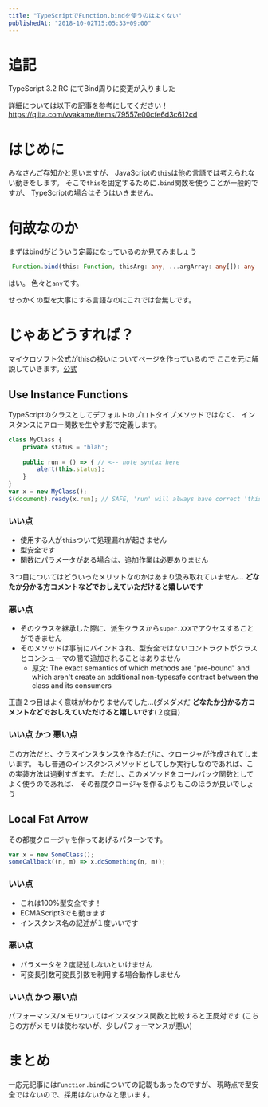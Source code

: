 ```yaml
---
title: "TypeScriptでFunction.bindを使うのはよくない"
publishedAt: "2018-10-02T15:05:33+09:00"
---
```



# 追記
TypeScript 3.2 RC にてBind周りに変更が入りました

詳細については以下の記事を参考にしてください！
https://qiita.com/vvakame/items/79557e00cfe6d3c612cd

# はじめに

みなさんご存知かと思いますが、
JavaScriptの`this`は他の言語では考えられない動きをします。
そこで`this`を固定するために`.bind`関数を使うことが一般的ですが、
TypeScriptの場合はそうはいきません。

# 何故なのか
まずはbindがどういう定義になっているのか見てみましょう

```typescript
 Function.bind(this: Function, thisArg: any, ...argArray: any[]): any
```

はい。
色々と`any`です。

せっかくの型を大事にする言語なのにこれでは台無しです。

# じゃあどうすれば？
マイクロソフト公式がthisの扱いについてページを作っているので
ここを元に解説していきます。[公式](https://github.com/Microsoft/TypeScript/wiki/'this'-in-TypeScript)

## Use Instance Functions

TypeScriptのクラスとしてデフォルトのプロトタイプメソッドではなく、
インスタンスにアロー関数を生やす形で定義します。

```typescript
class MyClass {
    private status = "blah";
    
    public run = () => { // <-- note syntax here
        alert(this.status);
    }
}
var x = new MyClass();
$(document).ready(x.run); // SAFE, 'run' will always have correct 'this'
```

### いい点
- 使用する人が`this`ついて処理漏れが起きません
- 型安全です
- 関数にパラメータがある場合は、追加作業は必要ありません

３つ目についてはどういったメリットなのかはあまり汲み取れていません…
**どなたか分かる方コメントなどでおしえていただけると嬉しいです**

### 悪い点
- そのクラスを継承した際に、派生クラスから`super.XXX`でアクセスすることができません
- そのメソッドは事前にバインドされ、型安全ではないコントラクトがクラスとコンシューマの間で追加されることはありません
    - 原文: The exact semantics of which methods are "pre-bound" and which aren't create an additional non-typesafe contract between the class and its consumers

正直２つ目はよく意味がわかりませんでした…(ダメダメだ
**どなたか分かる方コメントなどでおしえていただけると嬉しいです**(２度目)

### いい点 かつ 悪い点
この方法だと、クラスインスタンスを作るたびに、クロージャが作成されてしまいます。
もし普通のインスタンスメソッドとしてしか実行しなのであれば、この実装方法は過剰すぎます。
ただし、このメソッドをコールバック関数としてよく使うのであれば、
その都度クロージャを作るよりもこのほうが良いでしょう

## Local Fat Arrow
その都度クロージャを作ってあげるパターンです。

```ts
var x = new SomeClass();
someCallback((n, m) => x.doSomething(n, m));
```

### いい点
- これは100%型安全です！
- ECMAScript3でも動きます
- インスタンス名の記述が１度いいです

### 悪い点
- パラメータを２度記述しないといけません
- 可変長引数可変長引数を利用する場合動作しません

### いい点 かつ 悪い点
パフォーマンス/メモリついてはインスタンス関数と比較すると正反対です
(こちらの方がメモリは使わないが、少しパフォーマンスが悪い)

# まとめ
一応元記事には`Function.bind`についての記載もあったのですが、
現時点で型安全ではないので、採用はないかなと思います。

